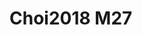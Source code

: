 <a name="material" />

# Choi2018 M27
<script type="application/ld+json">
  {
    "@context": "https://schema.org/",
    "@type": "ChemicalSubstance",
    "http://purl.org/dc/terms/conformsTo":
      {
        "@type": "CreativeWork",
        "@id": "https://bioschemas.org/profiles/ChemicalSubstance/0.4-RELEASE/"
      },
    "@id": "https://egonw.github.io/nanowiki/nanowiki538.html#material",
    "name": "Choi2018 M27",
    "sameAs": "http://127.0.0.1/mediawiki/index.php/Special:URIResolver/Choi2018_M27"
  }
</script>

